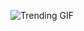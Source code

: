 
<!-- GIF_SECTION -->
![Trending GIF](https://media0.giphy.com/media/v1.Y2lkPThiYjIxNzcydmZvNWFrMzRsaHVjNWFuMXlnMG43d2YwYWpjcmp6NjJpcTRsZ3g2eSZlcD12MV9naWZzX3NlYXJjaCZjdD1n/A06UFEx8jxEwU/giphy.gif)
<!-- END_GIF_SECTION -->
